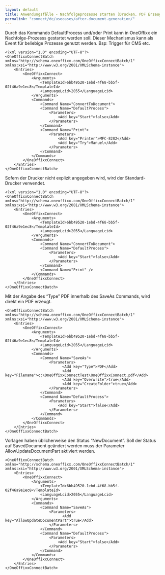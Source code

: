 ```yaml
---
layout: default
title: Anwendungsfälle - Nachfolgeprozesse starten (Drucken, PDF Erzeugung, …)
permalink: "connect/de/usecases/after-document-generation/"
---
```


Durch das Kommando DefaultProcess und/oder Print  kann in OneOffixx ein Nachfolge-Prozesss gestartet werden soll. Dieser Mechanismus kann als Event für beliebige Prozesse genutzt werden. Bsp: Trigger für CMS etc.
    
    <?xml version="1.0" encoding="UTF-8"?>
    <OneOffixxConnectBatch xmlns="http://schema.oneoffixx.com/OneOffixxConnectBatch/1" xmlns:xsi="http://www.w3.org/2001/XMLSchema-instance">
    	<Entries>
    		<OneOffixxConnect>
    			<Arguments>
    				<TemplateId>6bb49520-1ebd-4f68-bb5f-02f46a9e1ec8</TemplateId>
    				<LanguageLcid>2055</LanguageLcid>
    			</Arguments>
    			<Commands>
    				<Command Name="ConvertToDocument">
    				<Command Name="DefaultProcess">
    					<Parameters>
    						<Add key="Start">false</Add>
    					</Parameters>
    				</Command>
    				<Command Name="Print">
    					<Parameters>
    						<Add key="Printer">MFC-8282</Add>
    						<Add key="Try">Manuel</Add>
    					</Parameters>
    				</Command>
    			</Commands>
    		</OneOffixxConnect>
    	</Entries>
    </OneOffixxConnectBatch>    
	
Sofern der Drucker nicht explizit angegeben wird, wird der Standard-Drucker verwendet.

    <?xml version="1.0" encoding="UTF-8"?>
    <OneOffixxConnectBatch xmlns="http://schema.oneoffixx.com/OneOffixxConnectBatch/1" xmlns:xsi="http://www.w3.org/2001/XMLSchema-instance">
    	<Entries>
    		<OneOffixxConnect>
    			<Arguments>
    				<TemplateId>6bb49520-1ebd-4f68-bb5f-02f46a9e1ec8</TemplateId>
    				<LanguageLcid>2055</LanguageLcid>
    			</Arguments>
    			<Commands>
    				<Command Name="ConvertToDocument">
    				<Command Name="DefaultProcess">
    					<Parameters>
    						<Add key="Start">false</Add>
    					</Parameters>
    				</Command>
    				<Command Name="Print" />
    			</Commands>
    		</OneOffixxConnect>
    	</Entries>
    </OneOffixxConnectBatch>

Mit der Angabe des “Type” PDF innerhalb des SaveAs Commands, wird direkt ein PDF erzeugt.

    <OneOffixxConnectBatch xmlns="http://schema.oneoffixx.com/OneOffixxConnectBatch/1" xmlns:xsi="http://www.w3.org/2001/XMLSchema-instance">
    	<Entries>
    		<OneOffixxConnect>
    			<Arguments>
    				<TemplateId>6bb49520-1ebd-4f68-bb5f-02f46a9e1ec8</TemplateId>
    				<LanguageLcid>2055</LanguageLcid>
    			</Arguments>
    			<Commands>
    				<Command Name="SaveAs">
    					<Parameters>
    					      <Add key="Type">PDF</Add>
    					      <Add key="Filename">c:\OneOffixxConnectTest\OneOffixxConnect.pdf</Add>
    					      <Add key="Overwrite">true</Add>
    					      <Add key="CreateFolder">true</Add>
    					</Parameters>
    				</Command>
    				<Command Name="DefaultProcess">
    					<Parameters>
    						<Add key="Start">false</Add>
    					</Parameters>
    				</Command>
    			</Commands>
    		</OneOffixxConnect>
    	</Entries>
    </OneOffixxConnectBatch>

Vorlagen haben üblicherweise den Status “NewDocument”. Soll der Status auf SavedDocument geändert werden muss der Parameter AllowUpdateDocumentPart aktiviert werden. 

    <OneOffixxConnectBatch xmlns="http://schema.oneoffixx.com/OneOffixxConnectBatch/1" xmlns:xsi="http://www.w3.org/2001/XMLSchema-instance">
    	<Entries>
    		<OneOffixxConnect>
    			<Arguments>
    				<TemplateId>6bb49520-1ebd-4f68-bb5f-02f46a9e1ec8</TemplateId>
    				<LanguageLcid>2055</LanguageLcid>
    			</Arguments>
    			<Commands>
    				<Command Name="SaveAs">
    					<Parameters>
    					      <Add key="AllowUpdateDocumentPart">true</Add>
    					</Parameters>
    				</Command>
    				<Command Name="DefaultProcess">
    					<Parameters>
    						<Add key="Start">false</Add>
    					</Parameters>
    				</Command>
    			</Commands>
    		</OneOffixxConnect>
    	</Entries>
    </OneOffixxConnectBatch>

